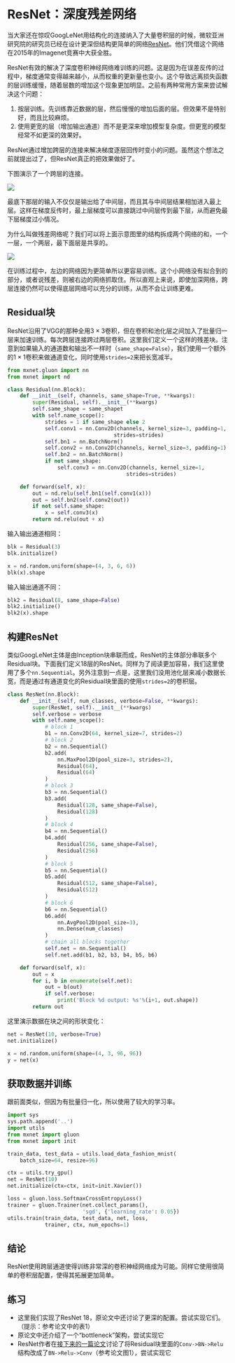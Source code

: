 # ResNet：深度残差网络

当大家还在惊叹GoogLeNet用结构化的连接纳入了大量卷积层的时候，微软亚洲研究院的研究员已经在设计更深但结构更简单的网络[ResNet](https://arxiv.org/abs/1512.03385)。他们凭借这个网络在2015年的Imagenet竞赛中大获全胜。

ResNet有效的解决了深度卷积神经网络难训练的问题。这是因为在误差反传的过程中，梯度通常变得越来越小，从而权重的更新量也变小。这个导致远离损失函数的层训练缓慢，随着层数的增加这个现象更加明显。之前有两种常用方案来尝试解决这个问题：

1. 按层训练。先训练靠近数据的层，然后慢慢的增加后面的层。但效果不是特别好，而且比较麻烦。
2. 使用更宽的层（增加输出通道）而不是更深来增加模型复杂度。但更宽的模型经常不如更深的效果好。

ResNet通过增加跨层的连接来解决梯度逐层回传时变小的问题。虽然这个想法之前就提出过了，但ResNet真正的把效果做好了。

下图演示了一个跨层的连接。

![](../img/residual.svg)


最底下那层的输入不仅仅是输出给了中间层，而且其与中间层结果相加进入最上层。这样在梯度反传时，最上层梯度可以直接跳过中间层传到最下层，从而避免最下层梯度过小情况。

为什么叫做残差网络呢？我们可以将上面示意图里的结构拆成两个网络的和，一个一层，一个两层，最下面层是共享的。

![](../img/residual2.svg)

在训练过程中，左边的网络因为更简单所以更容易训练。这个小网络没有拟合到的部分，或者说残差，则被右边的网络抓取住。所以直观上来说，即使加深网络，跨层连接仍然可以使得底层网络可以充分的训练，从而不会让训练更难。

## Residual块

ResNet沿用了VGG的那种全用$3\times 3$卷积，但在卷积和池化层之间加入了批量归一层来加速训练。每次跨层连接跨过两层卷积。这里我们定义一个这样的残差块。注意到如果输入的通道数和输出不一样时（`same_shape=False`），我们使用一个额外的$1\times 1$卷积来做通道变化，同时使用`strides=2`来把长宽减半。


```python
from mxnet.gluon import nn
from mxnet import nd

class Residual(nn.Block):
    def __init__(self, channels, same_shape=True, **kwargs):
        super(Residual, self).__init__(**kwargs)
        self.same_shape = same_shapet
        with self.name_scope():
            strides = 1 if same_shape else 2
            self.conv1 = nn.Conv2D(channels, kernel_size=3, padding=1, 
                                  strides=strides)
            self.bn1 = nn.BatchNorm()
            self.conv2 = nn.Conv2D(channels, kernel_size=3, padding=1)
            self.bn2 = nn.BatchNorm()
            if not same_shape:
                self.conv3 = nn.Conv2D(channels, kernel_size=1, 
                                      strides=strides)

    def forward(self, x):
        out = nd.relu(self.bn1(self.conv1(x)))
        out = self.bn2(self.conv2(out))
        if not self.same_shape:
            x = self.conv3(x)
        return nd.relu(out + x)
```

输入输出通道相同：


```python
blk = Residual(3)
blk.initialize()

x = nd.random.uniform(shape=(4, 3, 6, 6))
blk(x).shape
```

输入输出通道不同：


```python
blk2 = Residual(8, same_shape=False)
blk2.initialize()
blk2(x).shape
```

## 构建ResNet

类似GoogLeNet主体是由Inception块串联而成，ResNet的主体部分串联多个Residual块。下面我们定义18层的ResNet。同样为了阅读更加容易，我们这里使用了多个`nn.Sequential`。另外注意到一点是，这里我们没用池化层来减小数据长宽，而是通过有通道变化的Residual块里面的使用`strides=2`的卷积层。


```python
class ResNet(nn.Block):
    def __init__(self, num_classes, verbose=False, **kwargs):
        super(ResNet, self).__init__(**kwargs)
        self.verbose = verbose
        with self.name_scope():
            # block 1
            b1 = nn.Conv2D(64, kernel_size=7, strides=2)
            # block 2
            b2 = nn.Sequential()
            b2.add(
                nn.MaxPool2D(pool_size=3, strides=2),
                Residual(64),
                Residual(64)
            )
            # block 3
            b3 = nn.Sequential()
            b3.add(
                Residual(128, same_shape=False),
                Residual(128)
            )
            # block 4
            b4 = nn.Sequential()
            b4.add(
                Residual(256, same_shape=False),
                Residual(256)
            )
            # block 5
            b5 = nn.Sequential()
            b5.add(
                Residual(512, same_shape=False),
                Residual(512)
            )
            # block 6
            b6 = nn.Sequential()
            b6.add(
                nn.AvgPool2D(pool_size=3),
                nn.Dense(num_classes)
            )
            # chain all blocks together
            self.net = nn.Sequential()
            self.net.add(b1, b2, b3, b4, b5, b6)

    def forward(self, x):
        out = x
        for i, b in enumerate(self.net):
            out = b(out)
            if self.verbose:
                print('Block %d output: %s'%(i+1, out.shape))
        return out     
```

这里演示数据在块之间的形状变化：


```python
net = ResNet(10, verbose=True)
net.initialize()

x = nd.random.uniform(shape=(4, 3, 96, 96))
y = net(x)
```

## 获取数据并训练

跟前面类似，但因为有批量归一化，所以使用了较大的学习率。


```python
import sys
sys.path.append('..')
import utils
from mxnet import gluon
from mxnet import init

train_data, test_data = utils.load_data_fashion_mnist(
    batch_size=64, resize=96)

ctx = utils.try_gpu()
net = ResNet(10)
net.initialize(ctx=ctx, init=init.Xavier())

loss = gluon.loss.SoftmaxCrossEntropyLoss()
trainer = gluon.Trainer(net.collect_params(), 
                        'sgd', {'learning_rate': 0.05})
utils.train(train_data, test_data, net, loss,
            trainer, ctx, num_epochs=1)
```

## 结论

ResNet使用跨层通道使得训练非常深的卷积神经网络成为可能。同样它使用很简单的卷积层配置，使得其拓展更加简单。

## 练习

- 这里我们实现了ResNet 18，原论文中还讨论了更深的配置。尝试实现它们。（提示：参考论文中的表1）
- 原论文中还介绍了一个“bottleneck”架构，尝试实现它
- ResNet作者在[接下来的一篇论文](https://arxiv.org/abs/1603.05027)讨论了将Residual块里面的`Conv->BN->Relu`结构改成了`BN->Relu->Conv`（参考论文图1），尝试实现它
